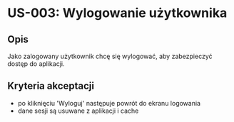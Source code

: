 # US-003: Wylogowanie użytkownika

## Opis
Jako zalogowany użytkownik chcę się wylogować, aby zabezpieczyć dostęp do aplikacji.

## Kryteria akceptacji
- po kliknięciu 'Wyloguj' następuje powrót do ekranu logowania
- dane sesji są usuwane z aplikacji i cache 